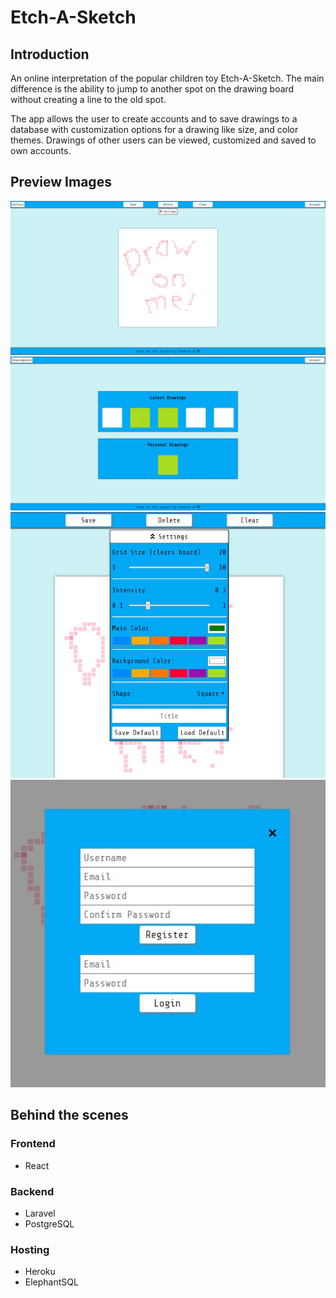 # Etch-A-Sketch

## Introduction
An online interpretation of the popular children toy Etch-A-Sketch.
The main difference is the ability to jump to another spot on the drawing board without creating a line to the old spot.

The app allows the user to create accounts and to save drawings to a database with customization options for a drawing like size, and color themes.
Drawings of other users can be viewed, customized and saved to own accounts.

## Preview Images
![Drawing Board](drawingboard.jpg)
![Gallery](gallery.jpg)
![Settings](settings.jpg)
![Account](account.jpg)

## Behind the scenes
### Frontend
* React

### Backend
* Laravel
* PostgreSQL

### Hosting
* Heroku
* ElephantSQL